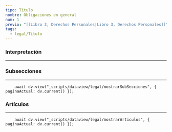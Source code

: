 ```yaml
---
tipo: Título
nombre: Obligaciones en general
num: 1
previo: "[[Libro 3, Derechos Personales|Libro 3, Derechos Personales]]"
tags:
  - legal/Título
---
```

### Interpretación
---

### Subsecciones
---
```dataviewjs
	await dv.view("_scripts/dataview/legal/mostrarSubSecciones", { paginaActual: dv.current() });
```

### Artículos
---
```dataviewjs
	await dv.view("_scripts/dataview/legal/mostrarArticulos", { paginaActual: dv.current() });
```



